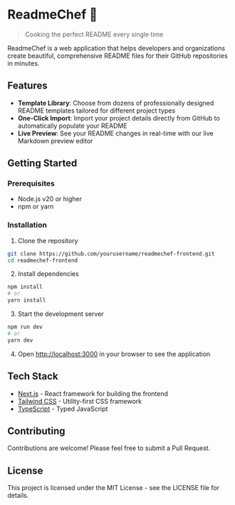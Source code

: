 # ReadmeChef 🍳

> Cooking the perfect README every single time

ReadmeChef is a web application that helps developers and organizations create beautiful, comprehensive README files for their GitHub repositories in minutes.

## Features

- **Template Library**: Choose from dozens of professionally designed README templates tailored for different project types
- **One-Click Import**: Import your project details directly from GitHub to automatically populate your README
- **Live Preview**: See your README changes in real-time with our live Markdown preview editor

## Getting Started

### Prerequisites

- Node.js v20 or higher
- npm or yarn

### Installation

1. Clone the repository

```bash
git clone https://github.com/yourusername/readmechef-frontend.git
cd readmechef-frontend
```

2. Install dependencies

```bash
npm install
# or
yarn install
```

3. Start the development server

```bash
npm run dev
# or
yarn dev
```

4. Open [http://localhost:3000](http://localhost:3000) in your browser to see the application

## Tech Stack

- [Next.js](https://nextjs.org/) - React framework for building the frontend
- [Tailwind CSS](https://tailwindcss.com/) - Utility-first CSS framework
- [TypeScript](https://www.typescriptlang.org/) - Typed JavaScript

## Contributing

Contributions are welcome! Please feel free to submit a Pull Request.

## License

This project is licensed under the MIT License - see the LICENSE file for details.
